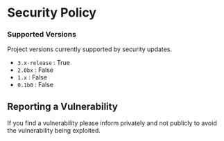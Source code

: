 <h1>Security Policy</h1>

### Supported Versions

Project versions currently supported by security updates.


- `3.x-release` : True
- `2.0bx`  : False
- `1.x`    : False
- `0.1b0`  : False

## Reporting a Vulnerability

If you find a vulnerability please inform privately and not publicly to avoid the vulnerability being exploited.
